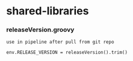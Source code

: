# shared-libraries


### releaseVersion.groovy

```
use in pipeline after pull from git repo

env.RELEASE_VERSION = releaseVersion().trim()
```